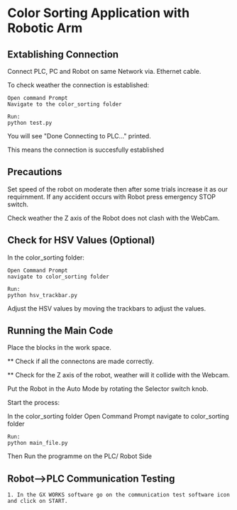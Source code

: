
# Color Sorting Application with Robotic Arm

## Extablishing Connection
    
Connect PLC, PC and Robot on same Network via. Ethernet cable.

To check weather the connection is established:
    
    Open command Prompt
    Navigate to the color_sorting folder

    Run:
    python test.py

You will see "Done Connecting to PLC..." printed.

This means the connection is succesfully established
## Precautions

Set speed of the robot on moderate then after some trials increase it as our requirnment.
If any accident occurs with Robot press emergency STOP switch.

Check weather the Z axis of the Robot does not clash with the WebCam.


## Check for HSV Values (Optional)
In the color_sorting folder:

    Open Command Prompt
    navigate to color_sorting folder

    Run:
    python hsv_trackbar.py

Adjust the HSV values by moving the trackbars to adjust the values.

## Running the Main Code
Place the blocks in the work space. 

** Check if all the connectons are made correctly.

** Check for the Z axis of the robot, weather will it collide with the Webcam.

Put the Robot in the Auto Mode by rotating the Selector switch knob.

Start the process:

In the color_sorting folder 
    Open Command Prompt
    navigate to color_sorting folder

    Run:
    python main_file.py

Then Run the programme on the PLC/ Robot Side 
## Robot-->PLC Communication Testing

    1. In the GX WORKS software go on the communication test software icon and click on START.